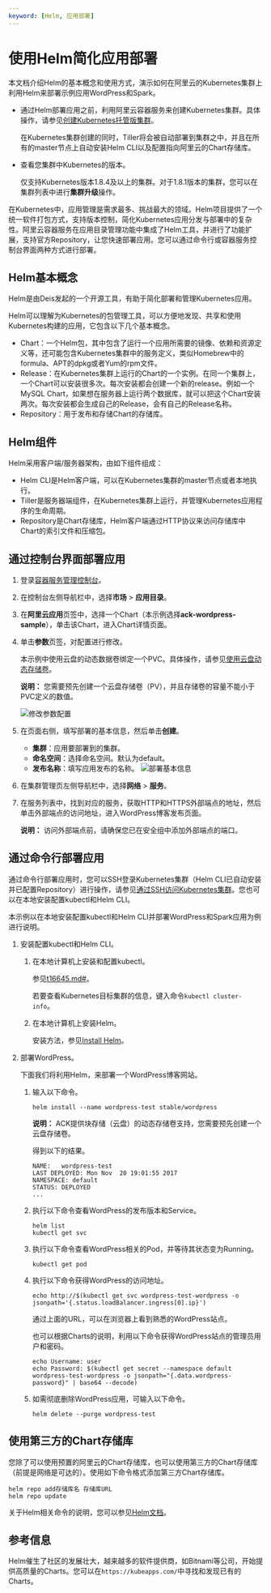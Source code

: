 ```yaml
---
keyword: [Helm, 应用部署]
---
```


# 使用Helm简化应用部署

本文档介绍Helm的基本概念和使用方式，演示如何在阿里云的Kubernetes集群上利用Helm来部署示例应用WordPress和Spark。

-   通过Helm部署应用之前，利用阿里云容器服务来创建Kubernetes集群。具体操作，请参见[创建Kubernetes托管版集群](/cn.zh-CN/Kubernetes集群用户指南/集群/创建集群/创建Kubernetes托管版集群.md)。

    在Kubernetes集群创建的同时，Tiller将会被自动部署到集群之中，并且在所有的master节点上自动安装Helm CLI以及配置指向阿里云的Chart存储库。

-   查看您集群中Kubernetes的版本。

    仅支持Kubernetes版本1.8.4及以上的集群。对于1.8.1版本的集群，您可以在集群列表中进行**集群升级**操作。


在Kubernetes中，应用管理是需求最多、挑战最大的领域。Helm项目提供了一个统一软件打包方式，支持版本控制，简化Kubernetes应用分发与部署中的复杂性。阿里云容器服务在应用目录管理功能中集成了Helm工具，并进行了功能扩展，支持官方Repository，让您快速部署应用。您可以通过命令行或容器服务控制台界面两种方式进行部署。

## Helm基本概念

Helm是由Deis发起的一个开源工具，有助于简化部署和管理Kubernetes应用。

Helm可以理解为Kubernetes的包管理工具，可以方便地发现、共享和使用Kubernetes构建的应用，它包含以下几个基本概念。

-   Chart：一个Helm包，其中包含了运行一个应用所需要的镜像、依赖和资源定义等，还可能包含Kubernetes集群中的服务定义，类似Homebrew中的formula、APT的dpkg或者Yum的rpm文件。
-   Release：在Kubernetes集群上运行的Chart的一个实例。在同一个集群上，一个Chart可以安装很多次。每次安装都会创建一个新的release。例如一个MySQL Chart，如果想在服务器上运行两个数据库，就可以把这个Chart安装两次。每次安装都会生成自己的Release，会有自己的Release名称。
-   Repository：用于发布和存储Chart的存储库。

## Helm组件

Helm采用客户端/服务器架构，由如下组件组成：

-   Helm CLI是Helm客户端，可以在Kubernetes集群的master节点或者本地执行。
-   Tiller是服务器端组件，在Kubernetes集群上运行，并管理Kubernetes应用程序的生命周期。
-   Repository是Chart存储库，Helm客户端通过HTTP协议来访问存储库中Chart的索引文件和压缩包。

## 通过控制台界面部署应用

1.  登录[容器服务管理控制台](https://cs.console.aliyun.com)。

2.  在控制台左侧导航栏中，选择**市场** \> **应用目录**。

3.  在**阿里云应用**页签中，选择一个Chart（本示例选择**ack-wordpress-sample**），单击该Chart，进入Chart详情页面。

4.  单击**参数**页签，对配置进行修改。

    本示例中使用云盘的动态数据卷绑定一个PVC。具体操作，请参见[使用云盘动态存储卷](/cn.zh-CN/Kubernetes集群用户指南/存储-CSI/云盘存储卷/使用云盘动态存储卷.md)。

    **说明：** 您需要预先创建一个云盘存储卷（PV），并且存储卷的容量不能小于PVC定义的数值。

    ![修改参数配置](https://static-aliyun-doc.oss-accelerate.aliyuncs.com/assets/img/zh-CN/0085659951/p10398.png)

5.  在页面右侧，填写部署的基本信息，然后单击**创建**。

    -   **集群**：应用要部署到的集群。
    -   **命名空间**：选择命名空间。默认为default。
    -   **发布名称**：填写应用发布的名称。
    ![部署基本信息](https://static-aliyun-doc.oss-accelerate.aliyuncs.com/assets/img/zh-CN/0085659951/p10397.png)

6.  在集群管理页左侧导航栏中，选择**网络** \> **服务**。

7.  在服务列表中，找到对应的服务，获取HTTP和HTTPS外部端点的地址，然后单击外部端点的访问地址，进入WordPress博客发布页面。

    **说明：** 访问外部端点前，请确保您已在安全组中添加外部端点的端口。


## 通过命令行部署应用

通过命令行部署应用时，您可以SSH登录Kubernetes集群（Helm CLI已自动安装并已配置Repository）进行操作，请参见[通过SSH访问Kubernetes集群](/cn.zh-CN/Kubernetes集群用户指南/集群/连接集群/通过SSH访问Kubernetes集群.md)。您也可以在本地安装配置kubectl和Helm CLI。

本示例以在本地安装配置kubectl和Helm CLI并部署WordPress和Spark应用为例进行说明。

1.  安装配置kubectl和Helm CLI。

    1.  在本地计算机上安装和配置kubectl。

        参见[t16645.md\#](/cn.zh-CN/Kubernetes集群用户指南/集群/连接集群/通过kubectl管理Kubernetes集群.md)。

        若要查看Kubernetes目标集群的信息，键入命令`kubectl cluster-info`。

    2.  在本地计算机上安装Helm。

        安装方法，参见[Install Helm](https://github.com/helm/helm)。

2.  部署WordPress。

    下面我们将利用Helm，来部署一个WordPress博客网站。

    1.  输入以下命令。

        ```
        helm install --name wordpress-test stable/wordpress
        ```

        **说明：** ACK提供块存储（云盘）的动态存储卷支持，您需要预先创建一个云盘存储卷。

        得到以下的结果。

        ```
        NAME:   wordpress-test
        LAST DEPLOYED: Mon Nov  20 19:01:55 2017
        NAMESPACE: default
        STATUS: DEPLOYED
        ...
        ```

    2.  执行以下命令查看WordPress的发布版本和Service。

        ```
        helm list
        kubectl get svc
        ```

    3.  执行以下命令查看WordPress相关的Pod，并等待其状态变为Running。

        ```
        kubectl get pod
        ```

    4.  执行以下命令获得WordPress的访问地址。

        ```
        echo http://$(kubectl get svc wordpress-test-wordpress -o jsonpath='{.status.loadBalancer.ingress[0].ip}')
        ```

        通过上面的URL，可以在浏览器上看到熟悉的WordPress站点。

        也可以根据Charts的说明，利用以下命令获得WordPress站点的管理员用户和密码。

        ```
        echo Username: user
        echo Password: $(kubectl get secret --namespace default wordpress-test-wordpress -o jsonpath="{.data.wordpress-password}" | base64 --decode)
        ```

    5.  如需彻底删除WordPress应用，可输入以下命令。

        ```
        helm delete --purge wordpress-test
        ```


## 使用第三方的Chart存储库

您除了可以使用预置的阿里云的Chart存储库，也可以使用第三方的Chart存储库（前提是网络是可达的）。使用如下命令格式添加第三方Chart存储库。

```
helm repo add存储库名 存储库URL
helm repo update
```

关于Helm相关命令的说明，您可以参见[Helm文档](https://docs.helm.sh/helm/#helm-repo-add)。

## 参考信息

Helm催生了社区的发展壮大，越来越多的软件提供商，如Bitnami等公司，开始提供高质量的Charts。您可以在`https://kubeapps.com/`中寻找和发现已有的Charts。

